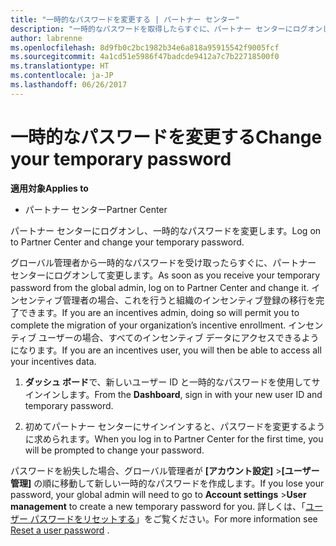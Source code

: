 ```yaml
---
title: "一時的なパスワードを変更する | パートナー センター"
description: "一時的なパスワードを取得したらすぐに、パートナー センターにログオンして変更します。"
author: labrenne
ms.openlocfilehash: 8d9fb0c2bc1982b34e6a818a95915542f9005fcf
ms.sourcegitcommit: 4a1cd51e5986f47badcde9412a7c7b22718500f0
ms.translationtype: HT
ms.contentlocale: ja-JP
ms.lasthandoff: 06/26/2017
---
```

# <a name="change-your-temporary-password"></a><span data-ttu-id="23bd8-103">一時的なパスワードを変更する</span><span class="sxs-lookup"><span data-stu-id="23bd8-103">Change your temporary password</span></span>

**<span data-ttu-id="23bd8-104">適用対象</span><span class="sxs-lookup"><span data-stu-id="23bd8-104">Applies to</span></span>**

-  <span data-ttu-id="23bd8-105">パートナー センター</span><span class="sxs-lookup"><span data-stu-id="23bd8-105">Partner Center</span></span>

<span data-ttu-id="23bd8-106">パートナー センターにログオンし、一時的なパスワードを変更します。</span><span class="sxs-lookup"><span data-stu-id="23bd8-106">Log on to Partner Center and change your temporary password.</span></span>

<span data-ttu-id="23bd8-107">グローバル管理者から一時的なパスワードを受け取ったらすぐに、パートナー センターにログオンして変更します。</span><span class="sxs-lookup"><span data-stu-id="23bd8-107">As soon as you receive your temporary password from the global admin, log on to Partner Center and change it.</span></span> <span data-ttu-id="23bd8-108">インセンティブ管理者の場合、これを行うと組織のインセンティブ登録の移行を完了できます。</span><span class="sxs-lookup"><span data-stu-id="23bd8-108">If you are an incentives admin, doing so will permit you to complete the migration of your organization’s incentive enrollment.</span></span> <span data-ttu-id="23bd8-109">インセンティブ ユーザーの場合、すべてのインセンティブ データにアクセスできるようになります。</span><span class="sxs-lookup"><span data-stu-id="23bd8-109">If you are an incentives user, you will then be able to access all your incentives data.</span></span>

1.  <span data-ttu-id="23bd8-110">**ダッシュ ボード**で、新しいユーザー ID と一時的なパスワードを使用してサインインします。</span><span class="sxs-lookup"><span data-stu-id="23bd8-110">From the **Dashboard**, sign in with your new user ID and temporary password.</span></span>

2.  <span data-ttu-id="23bd8-111">初めてパートナー センターにサインインすると、パスワードを変更するように求められます。</span><span class="sxs-lookup"><span data-stu-id="23bd8-111">When you log in to Partner Center for the first time, you will be prompted to change your password.</span></span>

<span data-ttu-id="23bd8-112">パスワードを紛失した場合、グローバル管理者が **[アカウント設定]** >**[ユーザー管理]** の順に移動して新しい一時的なパスワードを作成します。</span><span class="sxs-lookup"><span data-stu-id="23bd8-112">If you lose your password, your global admin will need to go to  **Account settings** >**User management** to create a new temporary password for you.</span></span>
<span data-ttu-id="23bd8-113">詳しくは、「[ユーザー パスワードをリセットする](reset-a-user-password.md)」をご覧ください。</span><span class="sxs-lookup"><span data-stu-id="23bd8-113">For more information see [Reset a user password](reset-a-user-password.md) .</span></span>


 

 



